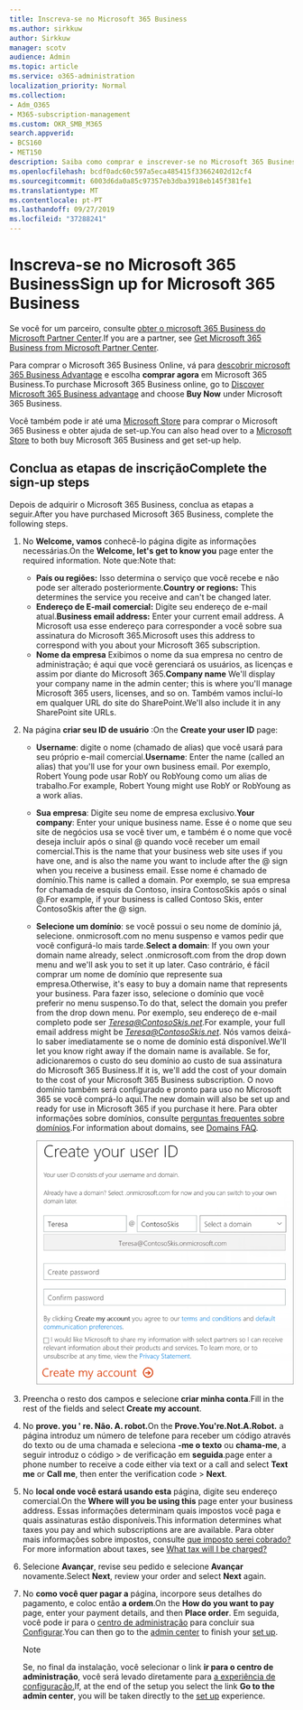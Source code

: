 ```yaml
---
title: Inscreva-se no Microsoft 365 Business
ms.author: sirkkuw
author: Sirkkuw
manager: scotv
audience: Admin
ms.topic: article
ms.service: o365-administration
localization_priority: Normal
ms.collection:
- Adm_O365
- M365-subscription-management
ms.custom: OKR_SMB_M365
search.appverid:
- BCS160
- MET150
description: Saiba como comprar e inscrever-se no Microsoft 365 Business.
ms.openlocfilehash: bcdf0adc60c597a5eca485415f33662402d12cf4
ms.sourcegitcommit: 6003d6da0a85c97357eb3dba3918eb145f381fe1
ms.translationtype: MT
ms.contentlocale: pt-PT
ms.lasthandoff: 09/27/2019
ms.locfileid: "37288241"
---
```

# <a name="sign-up-for-microsoft-365-business"></a><span data-ttu-id="cc196-103">Inscreva-se no Microsoft 365 Business</span><span class="sxs-lookup"><span data-stu-id="cc196-103">Sign up for Microsoft 365 Business</span></span>

<span data-ttu-id="cc196-104">Se você for um parceiro, consulte [obter o microsoft 365 Business do Microsoft Partner Center](get-microsoft-365-business.md#get-microsoft-365-business-from-microsoft-partner-center).</span><span class="sxs-lookup"><span data-stu-id="cc196-104">If you are a partner, see [Get Microsoft 365 Business from Microsoft Partner Center](get-microsoft-365-business.md#get-microsoft-365-business-from-microsoft-partner-center).</span></span>

<span data-ttu-id="cc196-105">Para comprar o Microsoft 365 Business Online, vá para [descobrir microsoft 365 Business Advantage](https://www.microsoft.com/microsoft-365/business#pmg-cmp-desktop) e escolha **comprar agora** em Microsoft 365 Business.</span><span class="sxs-lookup"><span data-stu-id="cc196-105">To purchase Microsoft 365 Business online, go to [Discover Microsoft 365 Business advantage](https://www.microsoft.com/microsoft-365/business#pmg-cmp-desktop) and choose **Buy Now** under Microsoft 365 Business.</span></span>

<span data-ttu-id="cc196-106">Você também pode ir até uma [Microsoft Store](https://www.microsoft.com/en-us/store/locations/find-a-store?icid=en-us_UF_FAS) para comprar o Microsoft 365 Business e obter ajuda de set-up.</span><span class="sxs-lookup"><span data-stu-id="cc196-106">You can also head over to a [Microsoft Store](https://www.microsoft.com/en-us/store/locations/find-a-store?icid=en-us_UF_FAS) to both buy Microsoft 365 Business and get set-up help.</span></span>

## <a name="complete-the-sign-up-steps"></a><span data-ttu-id="cc196-107">Conclua as etapas de inscrição</span><span class="sxs-lookup"><span data-stu-id="cc196-107">Complete the sign-up steps</span></span>

<span data-ttu-id="cc196-108">Depois de adquirir o Microsoft 365 Business, conclua as etapas a seguir.</span><span class="sxs-lookup"><span data-stu-id="cc196-108">After you have purchased Microsoft 365 Business, complete the following steps.</span></span>

1. <span data-ttu-id="cc196-109">No **Welcome, vamos** conhecê-lo página digite as informações necessárias.</span><span class="sxs-lookup"><span data-stu-id="cc196-109">On the **Welcome, let's get to know you** page enter the required information.</span></span> <span data-ttu-id="cc196-110">Note que:</span><span class="sxs-lookup"><span data-stu-id="cc196-110">Note that:</span></span>
 
    -  <span data-ttu-id="cc196-111">**País ou regiões:** Isso determina o serviço que você recebe e não pode ser alterado posteriormente.</span><span class="sxs-lookup"><span data-stu-id="cc196-111">**Country or regions:** This determines the service you receive and can't be changed later.</span></span>
    - <span data-ttu-id="cc196-112">**Endereço de E-mail comercial:** Digite seu endereço de e-mail atual.</span><span class="sxs-lookup"><span data-stu-id="cc196-112">**Business email address:** Enter your current email address.</span></span> <span data-ttu-id="cc196-113">A Microsoft usa esse endereço para corresponder a você sobre sua assinatura do Microsoft 365.</span><span class="sxs-lookup"><span data-stu-id="cc196-113">Microsoft uses this address to correspond with you about your Microsoft 365 subscription.</span></span>
    - <span data-ttu-id="cc196-114">**Nome da empresa** Exibimos o nome da sua empresa no centro de administração; é aqui que você gerenciará os usuários, as licenças e assim por diante do Microsoft 365.</span><span class="sxs-lookup"><span data-stu-id="cc196-114">**Company name** We'll display your company name in the admin center; this is where you'll manage Microsoft 365 users, licenses, and so on.</span></span> <span data-ttu-id="cc196-115">Também vamos incluí-lo em qualquer URL do site do SharePoint.</span><span class="sxs-lookup"><span data-stu-id="cc196-115">We'll also include it in any SharePoint site URLs.</span></span>

2. <span data-ttu-id="cc196-116">Na página **criar seu ID de usuário** :</span><span class="sxs-lookup"><span data-stu-id="cc196-116">On the **Create your user ID** page:</span></span>

    - <span data-ttu-id="cc196-117">**Username**: digite o nome (chamado de alias) que você usará para seu próprio e-mail comercial.</span><span class="sxs-lookup"><span data-stu-id="cc196-117">**Username**: Enter the name (called an alias) that you'll use for your own business email.</span></span> <span data-ttu-id="cc196-118">Por exemplo, Robert Young pode usar RobY ou RobYoung como um alias de trabalho.</span><span class="sxs-lookup"><span data-stu-id="cc196-118">For example, Robert Young might use RobY or RobYoung as a work alias.</span></span>
    - <span data-ttu-id="cc196-119">**Sua empresa**: Digite seu nome de empresa exclusivo.</span><span class="sxs-lookup"><span data-stu-id="cc196-119">**Your company**: Enter your unique business name.</span></span> <span data-ttu-id="cc196-120">Esse é o nome que seu site de negócios usa se você tiver um, e também é o nome que você deseja incluir após o sinal @ quando você receber um email comercial.</span><span class="sxs-lookup"><span data-stu-id="cc196-120">This is the name that your business web site uses if you have one, and is also the name you want to include after the @ sign when you receive a business email.</span></span> <span data-ttu-id="cc196-121">Esse nome é chamado de domínio.</span><span class="sxs-lookup"><span data-stu-id="cc196-121">This name is called a domain.</span></span> <span data-ttu-id="cc196-122">Por exemplo, se sua empresa for chamada de esquis da Contoso, insira ContosoSkis após o sinal @.</span><span class="sxs-lookup"><span data-stu-id="cc196-122">For example, if your business is called Contoso Skis, enter ContosoSkis after the @ sign.</span></span>
    - <span data-ttu-id="cc196-123">**Selecione um domínio**: se você possui o seu nome de domínio já, selecione. onmicrosoft.com no menu suspenso e vamos pedir que você configurá-lo mais tarde.</span><span class="sxs-lookup"><span data-stu-id="cc196-123">**Select a domain**: If you own your domain name already, select .onmicrosoft.com from the drop down menu and we'll ask you to set it up later.</span></span> <span data-ttu-id="cc196-124">Caso contrário, é fácil comprar um nome de domínio que represente sua empresa.</span><span class="sxs-lookup"><span data-stu-id="cc196-124">Otherwise, it's easy to buy a domain name that represents your business.</span></span> <span data-ttu-id="cc196-125">Para fazer isso, selecione o domínio que você preferir no menu suspenso.</span><span class="sxs-lookup"><span data-stu-id="cc196-125">To do that, select the domain you prefer from the drop down menu.</span></span> <span data-ttu-id="cc196-126">Por exemplo, seu endereço de e-mail completo pode ser *Teresa@ContosoSkis.net*.</span><span class="sxs-lookup"><span data-stu-id="cc196-126">For example, your full email address might be *Teresa@ContosoSkis.net*.</span></span> <span data-ttu-id="cc196-127">Nós vamos deixá-lo saber imediatamente se o nome de domínio está disponível.</span><span class="sxs-lookup"><span data-stu-id="cc196-127">We'll let you know right away if the domain name is available.</span></span> <span data-ttu-id="cc196-128">Se for, adicionaremos o custo do seu domínio ao custo de sua assinatura do Microsoft 365 Business.</span><span class="sxs-lookup"><span data-stu-id="cc196-128">If it is, we'll add the cost of your domain to the cost of your Microsoft 365 Business subscription.</span></span> <span data-ttu-id="cc196-129">O novo domínio também será configurado e pronto para uso no Microsoft 365 se você comprá-lo aqui.</span><span class="sxs-lookup"><span data-stu-id="cc196-129">The new domain will also be set up and ready for use in Microsoft 365 if you purchase it here.</span></span> <span data-ttu-id="cc196-130">Para obter informações sobre domínios, consulte [perguntas frequentes sobre domínios](https://docs.microsoft.com/office365/admin/setup/domains-faq).</span><span class="sxs-lookup"><span data-stu-id="cc196-130">For information about domains, see [Domains FAQ](https://docs.microsoft.com/office365/admin/setup/domains-faq).</span></span>
    
        ![Screenshot de criar sua página de ID de usuário.](media/signinuserid.png)

3. <span data-ttu-id="cc196-132">Preencha o resto dos campos e selecione **criar minha conta**.</span><span class="sxs-lookup"><span data-stu-id="cc196-132">Fill in the rest of the fields and select **Create my account**.</span></span>
4. <span data-ttu-id="cc196-133">No **prove. you ' re. Não. A. robot.**</span><span class="sxs-lookup"><span data-stu-id="cc196-133">On the **Prove.You're.Not.A.Robot.**</span></span> <span data-ttu-id="cc196-134">a página introduz um número de telefone para receber um código através do texto ou de uma chamada e seleciona **-me o texto** ou **chama-me**, a seguir introduz o código \> de verificação em **seguida**.</span><span class="sxs-lookup"><span data-stu-id="cc196-134">page enter a phone number to receive a code either via text or a call and select **Text me** or **Call me**, then enter the verification code \> **Next**.</span></span>
5. <span data-ttu-id="cc196-135">No **local onde você estará usando esta** página, digite seu endereço comercial.</span><span class="sxs-lookup"><span data-stu-id="cc196-135">On the **Where will you be using this** page enter your business address.</span></span> <span data-ttu-id="cc196-136">Essas informações determinam quais impostos você paga e quais assinaturas estão disponíveis.</span><span class="sxs-lookup"><span data-stu-id="cc196-136">This information determines what taxes you pay and which subscriptions are are available.</span></span> <span data-ttu-id="cc196-137">Para obter mais informações sobre impostos, consulte [que imposto serei cobrado?](https://docs.microsoft.com/office365/admin/subscriptions-and-billing/what-tax-will-i-be-charged?view=o365-worldwide)</span><span class="sxs-lookup"><span data-stu-id="cc196-137">For more information about taxes, see [What tax will I be charged?](https://docs.microsoft.com/office365/admin/subscriptions-and-billing/what-tax-will-i-be-charged?view=o365-worldwide)</span></span> 
1. <span data-ttu-id="cc196-138">Selecione **Avançar**, revise seu pedido e selecione **Avançar** novamente.</span><span class="sxs-lookup"><span data-stu-id="cc196-138">Select **Next**, review your order and select **Next** again.</span></span>
1. <span data-ttu-id="cc196-139">No **como você quer pagar a** página, incorpore seus detalhes do pagamento, e coloc então **a ordem**.</span><span class="sxs-lookup"><span data-stu-id="cc196-139">On the **How do you want to pay** page, enter your payment details, and then **Place order**.</span></span>
    <span data-ttu-id="cc196-140">Em seguida, você pode ir para o [centro de administração](https://docs.microsoft.com/en-us/office365/admin/subscriptions-and-billing/what-tax-will-i-be-charged?view=o365-worldwide) para concluir sua [Configurar](set-up.md).</span><span class="sxs-lookup"><span data-stu-id="cc196-140">You can then go to the [admin center](https://docs.microsoft.com/en-us/office365/admin/subscriptions-and-billing/what-tax-will-i-be-charged?view=o365-worldwide) to finish your [set up](set-up.md).</span></span>

    > [!NOTE]
    > <span data-ttu-id="cc196-141">Se, no final da instalação, você selecionar o link **ir para o centro de administração**, você será levado diretamente para [a experiência de configuração.](set-up.md)</span><span class="sxs-lookup"><span data-stu-id="cc196-141">If, at the end of the setup you select the link **Go to the admin center**, you will be taken directly to the [set up](set-up.md) experience.</span></span>